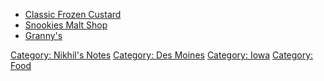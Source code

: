 -   [Classic Frozen
    Custard](https://www.facebook.com/pages/Classic-Frozen-Custard/96428359246)
-   [Snookies Malt
    Shop](https://plus.google.com/102110095939492073624/about?gl=us&hl=en)
-   [Granny's](https://plus.google.com/102110095939492073624/about?gl=us&hl=en)

[Category: Nikhil's Notes](Category:_Nikhil's_Notes "wikilink")
[Category: Des Moines](Category:_Des_Moines "wikilink") [Category:
Iowa](Category:_Iowa "wikilink") [Category:
Food](Category:_Food "wikilink")

